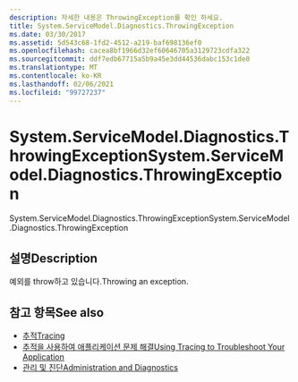 ```yaml
---
description: 자세한 내용은 ThrowingException를 확인 하세요.
title: System.ServiceModel.Diagnostics.ThrowingException
ms.date: 03/30/2017
ms.assetid: 5d543c68-1fd2-4512-a219-baf698136ef0
ms.openlocfilehash: cacea8bf1966d32ef60646705a3129723cdfa322
ms.sourcegitcommit: ddf7edb67715a5b9a45e3dd44536dabc153c1de0
ms.translationtype: MT
ms.contentlocale: ko-KR
ms.lasthandoff: 02/06/2021
ms.locfileid: "99727237"
---
```

# <a name="systemservicemodeldiagnosticsthrowingexception"></a><span data-ttu-id="7095b-103">System.ServiceModel.Diagnostics.ThrowingException</span><span class="sxs-lookup"><span data-stu-id="7095b-103">System.ServiceModel.Diagnostics.ThrowingException</span></span>

<span data-ttu-id="7095b-104">System.ServiceModel.Diagnostics.ThrowingException</span><span class="sxs-lookup"><span data-stu-id="7095b-104">System.ServiceModel.Diagnostics.ThrowingException</span></span>  
  
## <a name="description"></a><span data-ttu-id="7095b-105">설명</span><span class="sxs-lookup"><span data-stu-id="7095b-105">Description</span></span>  

 <span data-ttu-id="7095b-106">예외를 throw하고 있습니다.</span><span class="sxs-lookup"><span data-stu-id="7095b-106">Throwing an exception.</span></span>  
  
## <a name="see-also"></a><span data-ttu-id="7095b-107">참고 항목</span><span class="sxs-lookup"><span data-stu-id="7095b-107">See also</span></span>

- [<span data-ttu-id="7095b-108">추적</span><span class="sxs-lookup"><span data-stu-id="7095b-108">Tracing</span></span>](index.md)
- [<span data-ttu-id="7095b-109">추적을 사용하여 애플리케이션 문제 해결</span><span class="sxs-lookup"><span data-stu-id="7095b-109">Using Tracing to Troubleshoot Your Application</span></span>](using-tracing-to-troubleshoot-your-application.md)
- [<span data-ttu-id="7095b-110">관리 및 진단</span><span class="sxs-lookup"><span data-stu-id="7095b-110">Administration and Diagnostics</span></span>](../index.md)

